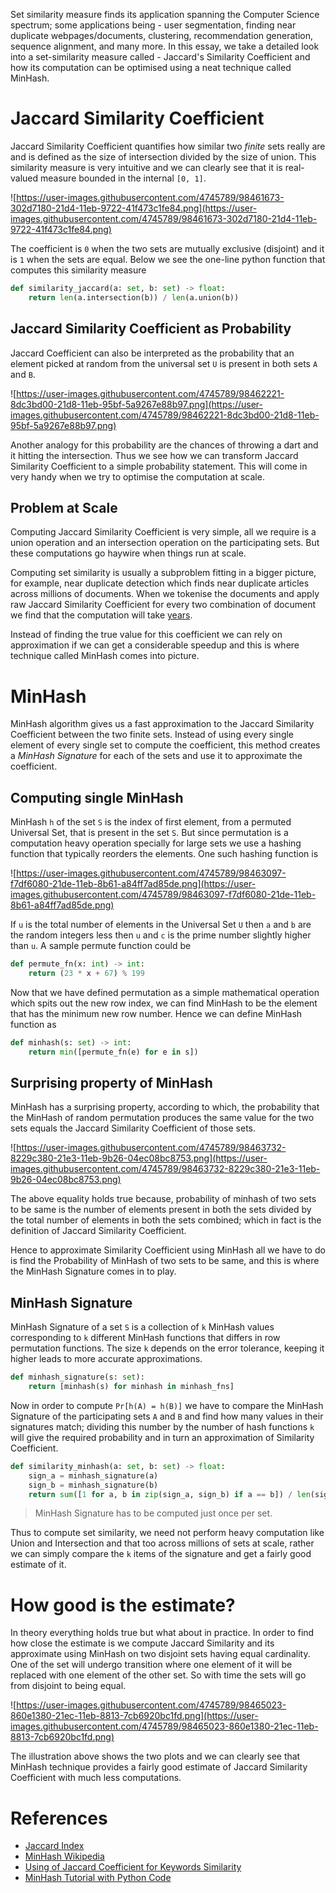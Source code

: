 Set similarity measure finds its application spanning the Computer Science spectrum; some applications being - user segmentation, finding near duplicate webpages/documents, clustering, recommendation generation, sequence alignment, and many more. In this essay, we take a detailed look into a set-similarity measure called - Jaccard's Similarity Coefficient and how its computation can be optimised using a neat technique called MinHash.

# Jaccard Similarity Coefficient

Jaccard Similarity Coefficient quantifies how similar two *finite* sets really are and is defined as the size of intersection divided by the size of union. This similarity measure is very intuitive and we can clearly see that it is real-valued measure bounded in the internal `[0, 1]`.

![https://user-images.githubusercontent.com/4745789/98461673-302d7180-21d4-11eb-9722-41f473c1fe84.png](https://user-images.githubusercontent.com/4745789/98461673-302d7180-21d4-11eb-9722-41f473c1fe84.png)

The coefficient is `0` when the two sets are mutually exclusive (disjoint) and it is `1` when the sets are equal. Below we see the one-line python function that computes this similarity measure

```python
def similarity_jaccard(a: set, b: set) -> float:
    return len(a.intersection(b)) / len(a.union(b))
```

## Jaccard Similarity Coefficient as Probability

Jaccard Coefficient can also be interpreted as the probability that an element picked at random from the universal set `U` is present in both sets `A` and `B`. 

![https://user-images.githubusercontent.com/4745789/98462221-8dc3bd00-21d8-11eb-95bf-5a9267e88b97.png](https://user-images.githubusercontent.com/4745789/98462221-8dc3bd00-21d8-11eb-95bf-5a9267e88b97.png)

Another analogy for this probability are the chances of throwing a dart and it hitting the intersection. Thus we see how we can transform Jaccard Similarity Coefficient to a simple probability statement. This will come in very handy when we try to optimise the computation at scale.

## Problem at Scale

Computing Jaccard Similarity Coefficient is very simple, all we require is a union operation and an intersection operation on the participating sets. But these computations go haywire when things run at scale.

Computing set similarity is usually a subproblem fitting in a bigger picture, for example, near duplicate detection which finds near duplicate articles across millions of documents. When we tokenise the documents and apply raw Jaccard Similarity Coefficient for every two combination of document we find that the computation will take [years](https://mccormickml.com/2015/06/12/minhash-tutorial-with-python-code/).

Instead of finding the true value for this coefficient we can rely on approximation if we can get a considerable speedup and this is where technique called MinHash comes into picture.

# MinHash

MinHash algorithm gives us a fast approximation to the Jaccard Similarity Coefficient between the two finite sets. Instead of using every single element of every single set to compute the coefficient, this method creates a *MinHash Signature* for each of the sets and use it to approximate the coefficient.

## Computing single MinHash

MinHash `h` of the set `S` is the index of first element, from a permuted Universal Set, that is present in the set `S`. But since permutation is a computation heavy operation specially for large sets we use a hashing function that typically reorders the elements. One such hashing function is

![https://user-images.githubusercontent.com/4745789/98463097-f7df6080-21de-11eb-8b61-a84ff7ad85de.png](https://user-images.githubusercontent.com/4745789/98463097-f7df6080-21de-11eb-8b61-a84ff7ad85de.png)

If `u` is the total number of elements in the Universal Set `U` then `a` and `b` are the random integers less then `u` and `c` is the prime number slightly higher than `u`.  A sample permute function could be

```python
def permute_fn(x: int) -> int:
    return (23 * x + 67) % 199
```

Now that we have defined permutation as a simple mathematical operation which spits out the new row index, we can find MinHash to be the element that has the minimum new row number. Hence we can define MinHash function as 

```python
def minhash(s: set) -> int:
    return min([permute_fn(e) for e in s])
```

## Surprising property of MinHash

MinHash has a surprising property, according to which, the probability that the MinHash of random permutation produces the same value for the two sets equals the Jaccard Similarity Coefficient of those sets.

![https://user-images.githubusercontent.com/4745789/98463732-8229c380-21e3-11eb-9b26-04ec08bc8753.png](https://user-images.githubusercontent.com/4745789/98463732-8229c380-21e3-11eb-9b26-04ec08bc8753.png)

The above equality holds true because, probability of minhash of two sets to be same is the number of elements present in both the sets divided by the total number of elements in both the sets combined; which in fact is the definition of Jaccard Similarity Coefficient.

Hence to approximate Similarity Coefficient using MinHash all we have to do is find the Probability of MinHash of two sets to be same, and this is where the MinHash Signature comes in to play.

## MinHash Signature

MinHash Signature of a set `S` is a collection of `k` MinHash values corresponding to `k` different MinHash functions that differs in row permutation functions. The size `k` depends on the error tolerance, keeping it higher leads to more accurate approximations.

```python
def minhash_signature(s: set):
    return [minhash(s) for minhash in minhash_fns]
```

Now in order to compute `Pr[h(A) = h(B)]` we have to compare the MinHash Signature of the participating sets `A` and `B` and find how many values in their signatures match; dividing this number by the number of hash functions `k` will give the required probability and in turn an approximation of Similarity Coefficient.

```python
def similarity_minhash(a: set, b: set) -> float:
    sign_a = minhash_signature(a)
    sign_b = minhash_signature(b)
    return sum([1 for a, b in zip(sign_a, sign_b) if a == b]) / len(sign_a)
```

> MinHash Signature has to be computed just once per set.

Thus to compute set similarity, we need not perform heavy computation like Union and Intersection and that too across millions of sets at scale, rather we can simply compare the `k` items of the signature and get a fairly good estimate of it.

# How good is the estimate?

In theory everything holds true but what about in practice. In order to find how close the estimate is we compute Jaccard Similarity and its approximate using MinHash on two disjoint sets having equal cardinality. One of the set will undergo transition where one element of it will be replaced with one element of the other set. So with time the sets will go from disjoint to being equal.

![https://user-images.githubusercontent.com/4745789/98465023-860e1380-21ec-11eb-8813-7cb6920bc1fd.png](https://user-images.githubusercontent.com/4745789/98465023-860e1380-21ec-11eb-8813-7cb6920bc1fd.png)

The illustration above shows the two plots and we can clearly see that MinHash technique provides a fairly good estimate of Jaccard Similarity Coefficient with much less computations.

# References

- [Jaccard Index](https://en.wikipedia.org/wiki/Jaccard_index)
- [MinHash Wikipedia](https://en.wikipedia.org/wiki/MinHash)
- [Using of Jaccard Coefficient for Keywords Similarity](https://www.researchgate.net/profile/Ekkachai_Naenudorn/publication/317248581_Using_of_Jaccard_Coefficient_for_Keywords_Similarity/links/592e560ba6fdcc89e759c6d0/Using-of-Jaccard-Coefficient-for-Keywords-Similarity.pdf)
- [MinHash Tutorial with Python Code](https://mccormickml.com/2015/06/12/minhash-tutorial-with-python-code/)
